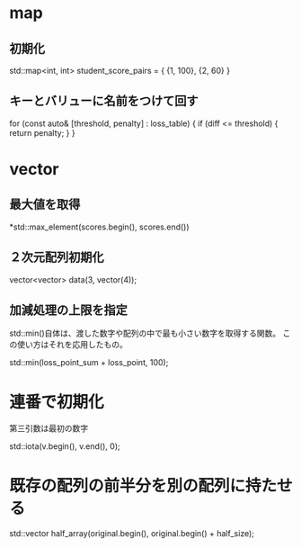 # map
## 初期化

std::map<int, int> student_score_pairs =
{
    {1, 100},
    {2, 60}
}

## キーとバリューに名前をつけて回す
for (const auto& [threshold, penalty] : loss_table) {
            if (diff <= threshold) {
                return penalty;
            }
        }

# vector
## 最大値を取得

*std::max_element(scores.begin(), scores.end())

## ２次元配列初期化

vector<vector<int>> data(3, vector<int>(4));

## 加減処理の上限を指定
std::min()自体は、渡した数字や配列の中で最も小さい数字を取得する関数。
この使い方はそれを応用したもの。

std::min(loss_point_sum + loss_point, 100);

# 連番で初期化
第三引数は最初の数字

std::iota(v.begin(), v.end(), 0);

# 既存の配列の前半分を別の配列に持たせる
std::vector<int> half_array(original.begin(), original.begin() + half_size);